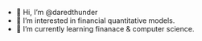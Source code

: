 - 👋 Hi, I’m @daredthunder
- 👀 I’m interested in financial quantitative models.
- 🌱 I’m currently learning finanace & computer science.

<!---
daredthunder/daredthunder is a ✨ special ✨ repository because its `README.md` (this file) appears on your GitHub profile.
You can click the Preview link to take a look at your changes.
--->
